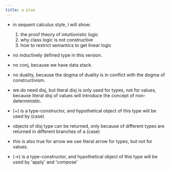```yaml
---
title: a plan
---
```


- in sequent calculus style, I will show:

  1. the proof theory of intuitionistic logic
  2. why class logic is not constructive
  3. how to restrict semantics to get linear logic

- no inductively defined type in this version.

- no conj, because we have data stack.

- no duality,
  because the dogma of duality
  is in conflict with the dogma of constructivism.

- we _do_ need disj,
  but literal disj is only used for types, not for values,
  because literal disj of values
  will introduce the concept of non-deterministic.

- (+) is a type-constructor,
  and hypothetical object of this type
  will be used by (case)

- objects of disj type can be returned,
  only because of different types are returned
  in different branches of a (case)

- this is also true for arrow
  we use literal arrow for types,
  but not for values.

- (->) is a type-constructor,
  and hypothetical object of this type
  will be used by 'apply' and 'compose'
